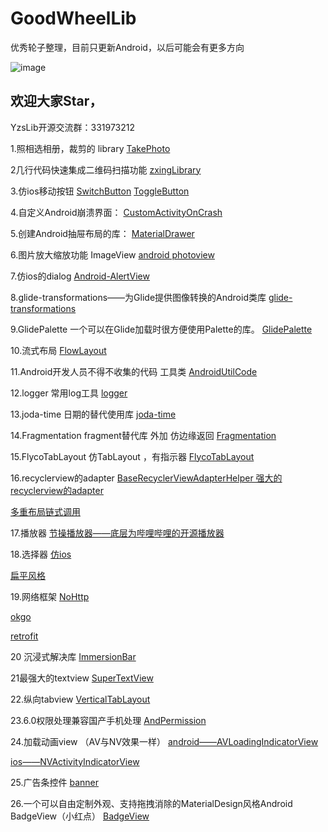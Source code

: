 # GoodWheelLib
优秀轮子整理，目前只更新Android，以后可能会有更多方向

![image](https://github.com/yaozs/YzsLib/blob/master/app/src/main/res/mipmap-xxxhdpi/icon.png)

## 欢迎大家Star，
YzsLib开源交流群：331973212


1.照相选相册，裁剪的 library
 [TakePhoto](https://github.com/crazycodeboy/TakePhoto)

2几行代码快速集成二维码扫描功能
 [zxingLibrary](https://github.com/yipianfengye/android-zxingLibrary)

3.仿ios移动按钮
 [SwitchButton](https://github.com/kyleduo/SwitchButton)
 [ToggleButton](https://github.com/zcweng/ToggleButton)

4.自定义Android崩溃界面：
 [CustomActivityOnCrash](https://github.com/Ereza/CustomActivityOnCrash)

5.创建Android抽屉布局的库：
 [MaterialDrawer](https://github.com/mikepenz/MaterialDrawer)

6.图片放大缩放功能 ImageView
 [android photoview](https://github.com/chrisbanes/PhotoView)

7.仿ios的dialog
[Android-AlertView](https://github.com/saiwu-bigkoo/Android-AlertView)

8.glide-transformations——为Glide提供图像转换的Android类库
[glide-transformations](https://github.com/wasabeef/glide-transformations)

9.GlidePalette 一个可以在Glide加载时很方便使用Palette的库。
[GlidePalette](https://github.com/florent37/GlidePalette)

10.流式布局
[FlowLayout](https://github.com/hongyangAndroid/FlowLayout)

11.Android开发人员不得不收集的代码  工具类
[AndroidUtilCode](https://github.com/huangkunkun/AndroidUtilCode)

12.logger 常用log工具
[logger](https://github.com/orhanobut/logger)

13.joda-time  日期的替代使用库
[joda-time](https://github.com/JodaOrg/joda-time)

14.Fragmentation  fragment替代库 外加 仿边缘返回
[Fragmentation](https://github.com/YoKeyword/Fragmentation)

15.FlycoTabLayout 仿TabLayout ，有指示器
[FlycoTabLayout](https://github.com/H07000223/FlycoTabLayout)

16.recyclerview的adapter
[BaseRecyclerViewAdapterHelper   强大的recyclerview的adapter](https://github.com/CymChad/BaseRecyclerViewAdapterHelper)

[多重布局链式调用](https://github.com/MEiDIK/SlimAdapter)

17.播放器
[节操播放器——底层为哔哩哔哩的开源播放器](https://github.com/lipangit/JieCaoVideoPlayer)

18.选择器
[仿ios](https://github.com/saiwu-bigkoo/Android-PickerView)

[扁平风格](https://github.com/gzu-liyujiang/AndroidPicker)

19.网络框架
[NoHttp](https://github.com/yanzhenjie/NoHttp)

[okgo](https://github.com/jeasonlzy/okhttp-OkGo)

[retrofit](https://github.com/square/retrofit)

20 沉浸式解决库
[ImmersionBar](https://github.com/gyf-dev/ImmersionBar)

21最强大的textview
[SuperTextView](https://github.com/chenBingX/SuperTextView)

22.纵向tabview
[VerticalTabLayout](https://github.com/qstumn/VerticalTabLayout)

23.6.0权限处理兼容国产手机处理
[AndPermission](https://github.com/yanzhenjie/AndPermission)

24.加载动画view  （AV与NV效果一样）
[android——AVLoadingIndicatorView](https://github.com/81813780/AVLoadingIndicatorView)

[ios——NVActivityIndicatorView](https://github.com/ninjaprox/NVActivityIndicatorView)

25.广告条控件
[banner](https://github.com/youth5201314/banner)

26.一个可以自由定制外观、支持拖拽消除的MaterialDesign风格Android BadgeView（小红点）
[BadgeView](https://github.com/qstumn/BadgeView)
